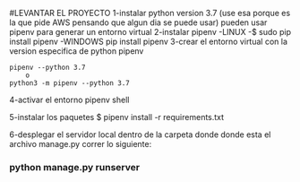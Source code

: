 #LEVANTAR EL PROYECTO
1-instalar python version 3.7
    (use esa porque es la que pide AWS pensando que algun dia se puede usar)
    pueden usar pipenv para generar un entorno virtual
2-instalar pipenv
    -LINUX
      -$ sudo pip install pipenv
    -WINDOWS
        pip install pipenv
3-crear el entorno virtual con la version especifica de python
    pipenv

    pipenv --python 3.7
        o
    python3 -m pipenv --python 3.7

4-activar el entorno pipenv shell

5-instalar los paquetes
$ pipenv install -r requirements.txt

6-desplegar el servidor local
    dentro de la carpeta donde donde esta el archivo manage.py correr lo siguiente:
### python manage.py runserver
